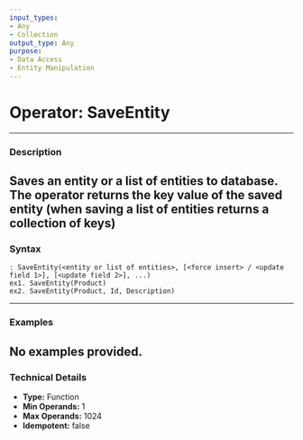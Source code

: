 ```yaml
---
input_types:
- Any
- Collection
output_type: Any
purpose:
- Data Access
- Entity Manipulation
---
```

# Operator: SaveEntity
---
### **Description**
Saves an entity or a list of entities to database. The operator returns the key value of the saved entity (when saving a list of entities returns a collection of keys)
---
### **Syntax**
```
: SaveEntity(<entity or list of entities>, [<force insert> / <update field 1>], [<update field 2>], ...)
ex1. SaveEntity(Product)
ex2. SaveEntity(Product, Id, Description)
```
---
### **Examples**
No examples provided.
---
### **Technical Details**
- **Type:** Function
- **Min Operands:** 1
- **Max Operands:** 1024
- **Idempotent:** false